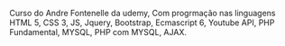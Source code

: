 Curso do Andre Fontenelle da udemy, Com progrmação nas linguagens HTML 5, CSS 3, JS, Jquery, Bootstrap, Ecmascript 6, Youtube API, PHP Fundamental, MYSQL, PHP com MYSQL, AJAX.
